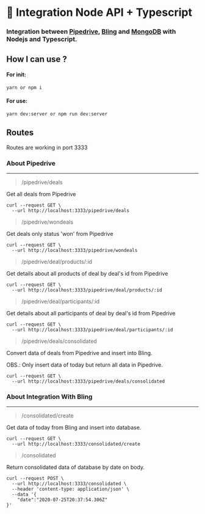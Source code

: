 # 🚀️ Integration Node API + Typescript

### Integration between [Pipedrive](https://www.pipedrive.com/pt/gettingstarted?utm_source=google&utm_medium=cpc&utm_campaign=BR_PG_Brd_Pure_Brand_Exact&utm_content=Core&utm_term=pipedrive&cid=339353574&aid=25260185814&tid=kwd-35635346868), [Bling](https://www.bling.com.br/tour/gerenciador-financeiro#utm_source=Google&utm_medium=cpc&utm_campaign=Google_institucional_gerenciador_financeiro) and [MongoDB](https://www.mongodb.com/cloud/atlas) with Nodejs and Typescript.

## How I can use ?

#### For init:

```
yarn or npm i
```
#### For use:

```
yarn dev:server or npm run dev:server
```
## Routes

Routes are working in port 3333

### About Pipedrive
___________________

> /pipedrive/deals

Get all deals from Pipedrive

```curl
curl --request GET \
  --url http://localhost:3333/pipedrive/deals
```
> /pipedrive/wondeals

Get deals only status 'won' from Pipedrive

```curl
curl --request GET \
  --url http://localhost:3333/pipedrive/wondeals
```

> /pipedrive/deal/products/:id

Get details about all products of deal by deal's id from Pipedrive

```curl
curl --request GET \
  --url http://localhost:3333/pipedrive/deal/products/:id
```
> /pipedrive/deal/participants/:id

Get details about all participants of deal by deal's id from Pipedrive

```curl
curl --request GET \
  --url http://localhost:3333/pipedrive/deal/participants/:id
```
> /pipedrive/deals/consolidated

Convert data of deals from Pipedrive and insert into Bling.

OBS.: Only insert data of today but return all data in Pipedrive.

```curl
curl --request GET \
  --url http://localhost:3333/pipedrive/deals/consolidated
```

### About Integration With Bling
_______

> /consolidated/create

Get data of today from Bling and insert into database.

```curl
curl --request GET \
  --url http://localhost:3333/consolidated/create
```
> /consolidated

Return consolidated data of database by date on body.

```curl
curl --request POST \
  --url http://localhost:3333/consolidated \
  --header 'content-type: application/json' \
  --data '{
	"date":"2020-07-25T20:37:54.306Z"
}'
```
